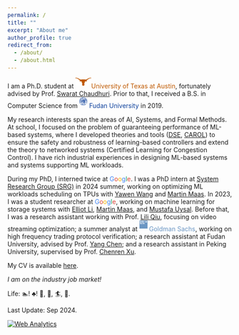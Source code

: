 ```yaml
---
permalink: /
title: ""
excerpt: "About me"
author_profile: true
redirect_from: 
  - /about/
  - /about.html
---
```


I am a Ph.D. student at <img src="./assets/longhorns.png" style="height: 18px; margin-bottom: 6px;"><font style="color:#bf5900">University of Texas at Austin</font>, fortunately advised by Prof. <a href="http://www.cs.utexas.edu/~swarat/">Swarat Chaudhuri</a>. Prior to that, I received a B.S. in Computer Science from <img src="./assets/fudan.svg" style="height: 18px; margin-bottom: 6px;"> <font style="color:#0e419c">Fudan University</font> in 2019.

My research interests span the areas of AI, Systems, and Formal Methods. At school, I focused on the problem of guaranteeing performance of ML-based systems, where I developed theories and tools (<a href="https://arxiv.org/abs/2203.07671">DSE</a>, <a href="https://arxiv.org/abs/2301.11374">CAROL</a>) to ensure the safety and robustness of learning-based controllers and extend the theory to networked systems (Certified Learning for Congestion Control). I have rich industrial experiences in designing ML-based systems and systems supporting ML workloads. 

During my PhD, I interned twice at <font style="color:#4285F4">G</font><font style="color:#DB4437">o</font><font style="color:#F4B400">o</font><font style="color:#4285F4">g</font><font style="color:#0F9D58">l</font><font style="color:#DB4437">e</font>. I was a PhD intern at <a href="https://techsysinfra.google/research/">System Research Group (SRG)</a> in 2024 summer, working on optimizing ML workloads scheduling on TPUs with <a href="https://techsysinfra.google/research/srg-staff/yawen-wang/">Yawen Wang</a> and <a href="http://martin-maas.com">Martin Maas</a>. In 2023, I was a student researcher at <font style="color:#4285F4">G</font><font style="color:#DB4437">o</font><font style="color:#F4B400">o</font><font style="color:#4285F4">g</font><font style="color:#0F9D58">l</font><font style="color:#DB4437">e</font>, working on machine learning for storage systems with <a href="http://alumni.soe.ucsc.edu/~yanli/">Elliot Li</a>, <a href="http://martin-maas.com">Martin Maas</a>, and <a href="https://scholar.google.com/citations?user=KqssyAQAAAAJ&hl=en">Mustafa Uysal</a>. Before that, I was a research assistant working with Prof. <a href="https://www.cs.utexas.edu/~lili/">Lili Qiu</a>, focusing on video streaming optimization; a summer analyst at <img src="./assets/gs.png" style="height: 18px; margin-bottom: 6px;"> <font style="color:#6b96c3">Goldman Sachs</font>, working on high frequency trading protocol verification; a research assistant at Fudan University, advised by Prof. <a href="https://chenyang03.wordpress.com/">Yang Chen</a>; and a research assistant in Peking University, supervised by Prof. <a href="http://soar.group/chenren/">Chenren Xu</a>.

My CV is available <a href="https://chenxi-yang.github.io/files/CV_ChenxiYang.pdf">here</a>.
<!-- I am looking for a summer internship in 2024. Please feel free to reach out to me if you are interested in my research. -->

*I am on the industry job market!*

Life: 🏊! <a href="https://chenxi-yang.github.io/images/poker.png" style="text-decoration: none">♣️</a>! 🎿, <a href="https://chenxi-yang.github.io/images/hiking.jpg" style="text-decoration: none">🧗</a>, <a href="https://chenxi-yang.github.io/images/surfing.jpg" style="text-decoration: none">🏄</a>, <a href="https://chenxi-yang.github.io/images/snorkeling.jpg" style="text-decoration: none">🤿</a>.

Last Update: Sep 2024.


<!-- Default Statcounter code for github hompage
https://cxyang1997.github.io/ -->
<script type="text/javascript">
var sc_project=12178457; 
var sc_invisible=1; 
var sc_security="0c3d84b6"; 
</script>
<script type="text/javascript"
src="https://www.statcounter.com/counter/counter.js"
async></script>
<noscript><div class="statcounter"><a title="Web Analytics"
href="https://statcounter.com/" target="_blank"><img
class="statcounter"
src="https://c.statcounter.com/12178457/0/0c3d84b6/1/"
alt="Web Analytics"></a></div></noscript>
<!-- End of Statcounter Code -->
